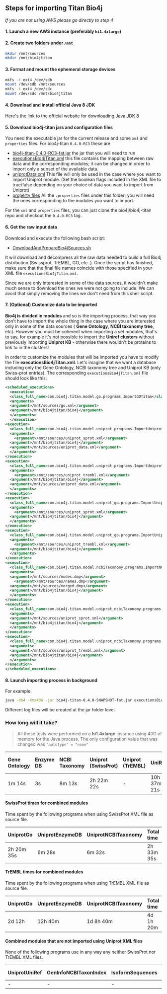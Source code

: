 ## Steps for importing Titan Bio4j

_If you are not using AWS please go directly to step 4_

#### 1. Launch a new AWS instance (preferably `hi1.4xlarge`)

#### 2. Create two folders under `/mnt`

``` bash
mkdir /mnt/sources
mkdir /mnt/bio4jtitan
```

#### 3. Format and mount the ephemeral storage devices

```  bash
mkfs -t ext4 /dev/sdb
mount /dev/sdb /mnt/sources
mkfs -t ext4 /dev/sdc
mount /dev/sdc /mnt/bio4jtitan
```

#### 4. Download and install official Java 8 JDK

Here's the link to the official website for downloading [Java JDK 8](http://www.oracle.com/technetwork/java/javase/downloads/jdk8-downloads-2133151.html)

#### 5. Download bio4j-titan jars and configuration files

You need the executable jar for the current release and some `xml` and `properties` files. For bio4j-titan `0.4.0-RC3` these are

- [bio4j-titan-0.4.0-RC3-fat.jar](https://s3-eu-west-1.amazonaws.com/releases.era7.com/bio4j/bio4j-titan/0.4.0-RC3/bio4j-titan-0.4.0-RC3-fat.jar) the jar that you will need to run
- [executionsBio4jTitan.xml](https://raw.githubusercontent.com/bio4j/bio4j-titan/v0.4.0-RC3/executionsBio4jTitan.xml) this file contains the mapping between raw data and the corresponding modules; it can be changed in order to import only a subset of the available data.
- [uniprotData.xml](https://raw.githubusercontent.com/bio4j/bio4j-titan/v0.4.0-RC3/uniprotData.xml) This file will only be used in the case where you want to import Uniprot module. (Set the boolean flags included in the XML file to true/false depending on your choice of data you want to import from Uniprot)
- [property files](https://github.com/bio4j/bio4j-titan/tree/v0.4.0-RC3/properties_files) All the `.properties` files under this folder; you will need the ones corresponding to the modules you want to import.

For the `xml` and `properties` files, you can just clone the bio4j/bio4j-titan repo and checkout the `0.4.0-RC3` tag.

#### 6. Get the raw input data

Download and execute the following bash script:

- [DownloadAndPrepareBio4jSources.sh](https://github.com/bio4j/bio4j-titan/blob/v0.4.0-RC3/DownloadAndPrepareBio4jSources.sh)

It will download and decompress all the raw data needed to build a full Bio4j distribution (Swissprot, TrEMBL, GO, etc..).
Once the script has finished, make sure that the final file names coincide with those specified in your XML file `executionsBio4jTitan.xml`.

Since we are only interested in some of the data sources, it wouldn't make much sense to download the ones we were not going to include. We can avoid that simply removing the lines we don't need from this shell script.

#### 7. (Optional) Customize data to be imported

**Bio4j is divided in modules** and so is the importing process, that way you don't have to import the whole thing in the case where you are interested only in some of the data sources ( **Gene Ontology**, **NCBI taxonomy tree**, etc). However you must be coherent when importing a set modules, that's to say, for example it's not possible to import the **Uniref clusters** without previously importing **Uniprot KB** - otherwise there wouldn't be proteins to link to in the clusters!

In order to customize the modules that will be imported you have to modify the file **executionsBio4jTitan.xml**.
Let's imagine that we want a database including only the Gene Ontology, NCBI taxonomy tree and Uniprot KB (only Swiss-prot entries).
The corresponding `executionsBio4jTitan.xml` file should look like this:

``` xml
<scheduled_executions>
  <execution>
  <class_full_name>com.bio4j.titan.model.go.programs.ImportGOTitan</class_full_name>
  <arguments>
  <argument>/mnt/sources/go.xml</argument>
  <argument>/mnt/bio4jtitan/bio4j</argument>
  </arguments>
  </execution>
<execution>
  <class_full_name>com.bio4j.titan.model.uniprot.programs.ImportUniprotTitan</class_full_name>
  <arguments>
    <argument>/mnt/sources/uniprot_sprot.xml</argument>
  <argument>/mnt/bio4jtitan/bio4j</argument>
  <argument>/mnt/sources/uniprot_data.xml</argument>
  </arguments>
</execution>
<execution>
  <class_full_name>com.bio4j.titan.model.uniprot.programs.ImportUniprotTitan</class_full_name>
  <arguments>
    <argument>/mnt/sources/uniprot_trembl.xml</argument>
  <argument>/mnt/bio4jtitan/bio4j</argument>
  <argument>/mnt/sources/uniprot_data.xml</argument>
  </arguments>
</execution>
<execution>
  <class_full_name>com.bio4j.titan.model.uniprot_go.programs.ImportUniprotGoTitan</class_full_name>
  <arguments>
    <argument>/mnt/sources/uniprot_sprot.xml</argument>
  <argument>/mnt/bio4jtitan/bio4j</argument>
  </arguments>
</execution>
<execution>
  <class_full_name>com.bio4j.titan.model.uniprot_go.programs.ImportUniprotGoTitan</class_full_name>
  <arguments>
    <argument>/mnt/sources/uniprot_trembl.xml</argument>
  <argument>/mnt/bio4jtitan/bio4j</argument>
  </arguments>
</execution>
<execution>
  <class_full_name>com.bio4j.titan.model.ncbiTaxonomy.programs.ImportNCBITaxonomyTitan</class_full_name>
  <arguments>
  <argument>/mnt/sources/nodes.dmp</argument>
    <argument>/mnt/sources/names.dmp</argument>
  <argument>/mnt/sources/merged.dmp</argument>
  <argument>/mnt/bio4jtitan/bio4j</argument>
  </arguments>
</execution>
<execution>
  <class_full_name>com.bio4j.titan.model.uniprot_ncbiTaxonomy.programs.ImportUniprotNCBITaxonomyTitan</class_full_name>
  <arguments>
  <argument>/mnt/sources/uniprot_sprot.xml</argument>
  <argument>/mnt/bio4jtitan/bio4j</argument>
  </arguments>
</execution>
<execution>
  <class_full_name>com.bio4j.titan.model.uniprot_ncbiTaxonomy.programs.ImportUniprotNCBITaxonomyTitan</class_full_name>
  <arguments>
  <argument>/mnt/sources/uniprot_trembl.xml</argument>
  <argument>/mnt/bio4jtitan/bio4j</argument>
  </arguments>
</execution>
</scheduled_executions>
```

#### 8. Launch importing process in background

For example:

```  bash
java -d64 -Xmx40G -jar bio4j-titan-0.4.0-SNAPSHOT-fat.jar executionsBio4jTitan.xml &
```

Different log files will be created at the jar folder level.

### How long will it take?

> All these tests were performed on a **hi1.4xlarge** instance using 40G of memory for the Java process. The only configuration value that was changed was `"autotype" = "none"`

| Gene Ontology | Enzyme DB | NCBI Taxonomy | Uniprot (SwissProt) | Uniprot (TrEMBL) | UniRef      | Protein Interactions (SwissProt) | Protein Interactions (TrEMBL) |
|:--------------|:----------|:--------------|:--------------------|:-----------------|:------------|:---------------------------------|:------------------------------|
| 1m 14s        | 3s        | 8m 13s        | 2h 22m 22s          | -                | 10h 37m 21s | 8m 53s                           | 17h 20m                       |

#### SwissProt times for combined modules

Time spent by the following programs when using SwissProt XML file as source file.

| UniprotGo  | UniprotEnzymeDB | UniprotNCBITaxonomy | Total time |
|:-----------|:----------------|:--------------------|:-----------|
| 2h 20m 35s | 6m 28s          | 6m 32s              | 2h 33m 35s |

#### TrEMBL times for combined modules

Time spent by the following programs when using TrEMBL XML file as source file.

| UniprotGo | UniprotEnzymeDB | UniprotNCBITaxonomy | Total time |
|:----------|:----------------|:--------------------|:-----------|
| 2d 12h    | 12h 40m         | 1d 8h 40m           | 4d 1h 20m  |

#### Combined modules that are not imported using Uniprot XML files

None of the following programs use in any way any neither SwissProt nor TrEMBL XML files.

| UniprotUniRef | GenInfoNCBITaxonIndex | IsoformSequences | Total time |
|:--------------|:----------------------|:-----------------|:-----------|
| -             | -                     | -                | -          |

